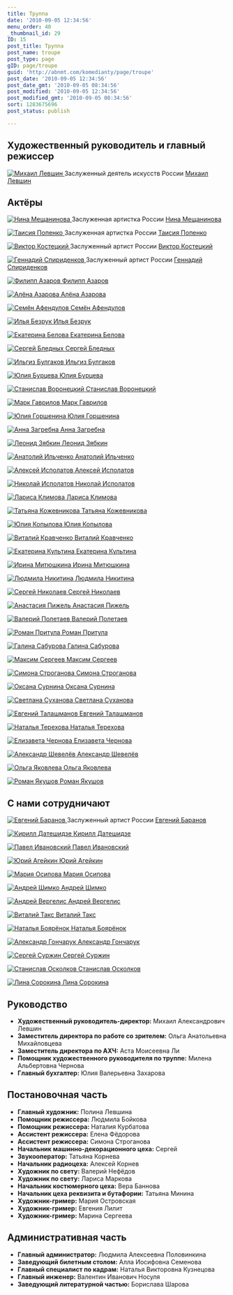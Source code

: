 ```yaml
---
title: Труппа
date: '2010-09-05 12:34:56'
menu_order: 40
_thumbnail_id: 29
ID: 15
post_title: Труппа
post_name: troupe
post_type: page
gID: page/troupe
guid: 'http://abnmt.com/komedianty/page/troupe'
post_date: '2010-09-05 12:34:56'
post_date_gmt: '2010-09-05 08:34:56'
post_modified: '2010-09-05 12:34:56'
post_modified_gmt: '2010-09-05 08:34:56'
sort: 1283675696
post_status: publish

---
```


## Художественный руководитель и главный режиссер

[
![Михаил Левшин](../../person/mikhail-levshin/troupe.jpg "Михаил Левшин")
](../../person/mikhail-levshin)
Заслуженный деятель искусств России
[Михаил Левшин](../../person/mikhail-levshin)


## Актёры

[
![Нина Мещанинова](../../person/nina-meschaninova/troupe.jpg "Нина Мещанинова")
](../../person/nina-meschaninova)
Заслуженная артистка России
[Нина Мещанинова](../../person/nina-meschaninova)


[
![Таисия Попенко](../../person/taisiya-popenko/troupe.jpg "Таисия Попенко")
](../../person/taisiya-popenko)
Заслуженная артистка России
[Таисия Попенко](../../person/taisiya-popenko)


[
![Виктор Костецкий](../../person/viktor-kostetskii/troupe.jpg "Виктор Костецкий")
](../../person/viktor-kostetskii)
Заслуженный артист России
[Виктор Костецкий](../../person/viktor-kostetskii)


[
![Геннадий Спириденков](../../person/gennadii-spiridenkov/troupe.jpg "Геннадий Спириденков")
](../../person/gennadii-spiridenkov)
Заслуженный артист России
[Геннадий Спириденков](../../person/gennadii-spiridenkov)

[
![Филипп Азаров](../../person/filipp-azarov/troupe.jpg "Филипп Азаров")
](../../person/filipp-azarov)
[Филипп Азаров](../../person/filipp-azarov)

[
![Алёна Азарова](../../person/alyona-azarova/troupe.jpg "Алёна Азарова")
](../../person/alyona-azarova)
[Алёна Азарова](../../person/alyona-azarova)

[
![Семён Афендулов](../../person/semyon-afendulov/troupe.jpg "Семён Афендулов")
](../../person/semyon-afendulov)
[Семён Афендулов](../../person/semyon-afendulov)

[
![Илья Безрук](../../person/ilya-bezruk/troupe.jpg "Илья Безрук")
](../../person/ilya-bezruk)
[Илья Безрук](../../person/ilya-bezruk)

[
![Екатерина Белова](../../person/ekaterina-belova/troupe.jpg "Екатерина Белова")
](../../person/ekaterina-belova)
[Екатерина Белова](../../person/ekaterina-belova)

[
![Сергей Бледных](../../person/sergei-blednykh/troupe.jpg "Сергей Бледных")
](../../person/sergei-blednykh)
[Сергей Бледных](../../person/sergei-blednykh)

[
![Ильгиз Булгаков](../../person/ilgiz-bulgakov/troupe.jpg "Ильгиз Булгаков")
](../../person/ilgiz-bulgakov)
[Ильгиз Булгаков](../../person/ilgiz-bulgakov)

[
![Юлия Бурцева](../../person/yuliya-burtseva/troupe.jpg "Юлия Бурцева")
](../../person/yuliya-burtseva)
[Юлия Бурцева](../../person/yuliya-burtseva)

[
![Станислав Воронецкий](../../person/stanislav-voronetskii/troupe.jpg "Станислав Воронецкий")
](../../person/stanislav-voronetskii)
[Станислав Воронецкий](../../person/stanislav-voronetskii)

[
![Марк Гаврилов](../../person/mark-gavrilov/troupe.jpg "Марк Гаврилов")
](../../person/mark-gavrilov)
[Марк Гаврилов](../../person/mark-gavrilov)

[
![Юлия Горшенина](../../person/yuliya-gorshenina/troupe.jpg "Юлия Горшенина")
](../../person/yuliya-gorshenina)
[Юлия Горшенина](../../person/yuliya-gorshenina)

[
![Анна Загребна](../../person/anna-zagrebna/troupe.jpg "Анна Загребна")
](../../person/anna-zagrebna)
[Анна Загребна](../../person/anna-zagrebna)

[
![Леонид Зябкин](../../person/leonid-zyabkin/troupe.jpg "Леонид Зябкин")
](../../person/leonid-zyabkin)
[Леонид Зябкин](../../person/leonid-zyabkin)

[
![Анатолий Ильченко](../../person/anatolii-ilchenko/troupe.jpg "Анатолий Ильченко")
](../../person/anatolii-ilchenko)
[Анатолий Ильченко](../../person/anatolii-ilchenko)

[
![Алексей Исполатов](../../person/aleksei-ispolatov/troupe.jpg "Алексей Исполатов")
](../../person/aleksei-ispolatov)
[Алексей Исполатов](../../person/aleksei-ispolatov)

[
![Николай Исполатов](../../person/nikolai-ispolatov/troupe.jpg "Николай Исполатов")
](../../person/nikolai-ispolatov)
[Николай Исполатов](../../person/nikolai-ispolatov)

[
![Лариса Климова](../../person/larisa-klimova/troupe.jpg "Лариса Климова")
](../../person/larisa-klimova)
[Лариса Климова](../../person/larisa-klimova)

[
![Татьяна Кожевникова](../../person/tatyana-kozhevnikova/troupe.jpg "Татьяна Кожевникова")
](../../person/tatyana-kozhevnikova)
[Татьяна Кожевникова](../../person/tatyana-kozhevnikova)

[
![Юлия Копылова](../../person/yuliya-kopylova/troupe.jpg "Юлия Копылова")
](../../person/yuliya-kopylova)
[Юлия Копылова](../../person/yuliya-kopylova)

[
![Виталий Кравченко](../../person/vitalii-kravchenko/troupe.jpg "Виталий Кравченко")
](../../person/vitalii-kravchenko)
[Виталий Кравченко](../../person/vitalii-kravchenko)

[
![Екатерина Культина](../../person/ekaterina-kultina/troupe.jpg "Екатерина Культина")
](../../person/ekaterina-kultina)
[Екатерина Культина](../../person/ekaterina-kultina)

[
![Ирина Митюшкина](../../person/irina-mityushkina/troupe.jpg "Ирина Митюшкина")
](../../person/irina-mityushkina)
[Ирина Митюшкина](../../person/irina-mityushkina)

[
![Людмила Никитина](../../person/lyudmila-nikitina/troupe.jpg "Людмила Никитина")
](../../person/lyudmila-nikitina)
[Людмила Никитина](../../person/lyudmila-nikitina)

[
![Сергей Николаев](../../person/sergei-nikolaev/troupe.jpg "Сергей Николаев")
](../../person/sergei-nikolaev)
[Сергей Николаев](../../person/sergei-nikolaev)

[
![Анастасия Пижель](../../person/anastasiya-pizhel/troupe.jpg "Анастасия Пижель")
](../../person/anastasiya-pizhel)
[Анастасия Пижель](../../person/anastasiya-pizhel)

[
![Валерий Полетаев](../../person/valerii-poletaev/troupe.jpg "Валерий Полетаев")
](../../person/valerii-poletaev)
[Валерий Полетаев](../../person/valerii-poletaev)

[
![Роман Притула](../../person/roman-pritula/troupe.jpg "Роман Притула")
](../../person/roman-pritula)
[Роман Притула](../../person/roman-pritula)

[
![Галина Сабурова](../../person/galina-saburova/troupe.jpg "Галина Сабурова")
](../../person/galina-saburova)
[Галина Сабурова](../../person/galina-saburova)

[
![Максим Сергеев](../../person/maksim-sergeev/troupe.jpg "Максим Сергеев")
](../../person/maksim-sergeev)
[Максим Сергеев](../../person/maksim-sergeev)

[
![Симона Строганова](../../person/simona-stroganova/troupe.jpg "Симона Строганова")
](../../person/simona-stroganova)
[Симона Строганова](../../person/simona-stroganova)

[
![Оксана Сурнина](../../person/oksana-surnina/troupe.jpg "Оксана Сурнина")
](../../person/oksana-surnina)
[Оксана Сурнина](../../person/oksana-surnina)

[
![Светлана Суханова](../../person/svetlana-sukhanova/troupe.jpg "Светлана Суханова")
](../../person/svetlana-sukhanova)
[Светлана Суханова](../../person/svetlana-sukhanova)

[
![Евгений Талашманов](../../person/evgenii-talashmanov/troupe.jpg "Евгений Талашманов")
](../../person/evgenii-talashmanov)
[Евгений Талашманов](../../person/evgenii-talashmanov)

[
![Наталья Терехова](../../person/natalya-terekhova/troupe.jpg "Наталья Терехова")
](../../person/natalya-terekhova)
[Наталья Терехова](../../person/natalya-terekhova)

[
![Елизавета Чернова](../../person/elizaveta-chernova/troupe.jpg "Елизавета Чернова")
](../../person/elizaveta-chernova)
[Елизавета Чернова](../../person/elizaveta-chernova)

[
![Александр Шевелёв](../../person/aleksandr-shevelyov/troupe.jpg "Александр Шевелёв")
](../../person/aleksandr-shevelyov)
[Александр Шевелёв](../../person/aleksandr-shevelyov)

[
![Ольга Яковлева](../../person/olga-yakovleva/troupe.jpg "Ольга Яковлева")
](../../person/olga-yakovleva)
[Ольга Яковлева](../../person/olga-yakovleva)

[
![Роман Якушов](../../person/roman-yakushov/troupe.jpg "Роман Якушов")
](../../person/roman-yakushov)
[Роман Якушов](../../person/roman-yakushov)




## C нами сотрудничают

[
![Евгений Баранов](../../person/evgenii-baranov/troupe.jpg "Евгений Баранов")
](../../person/evgenii-baranov)
Заслуженный артист России
[Евгений Баранов](../../person/evgenii-baranov)

[
![Кирилл Датешидзе](../../person/kirill-dateshidze/troupe.jpg "Кирилл Датешидзе")
](../../person/kirill-dateshidze)
[Кирилл Датешидзе](../../person/kirill-dateshidze)

[
![Павел Ивановский](../../person/pavel-ivanovskii/troupe.jpg "Павел Ивановский")
](../../person/pavel-ivanovskii)
[Павел Ивановский](../../person/pavel-ivanovskii)

[
![Юрий Агейкин](../../person/yurii-ageikin/troupe.jpg "Юрий Агейкин")
](../../person/yurii-ageikin)
[Юрий Агейкин](../../person/yurii-ageikin)

[
![Мария Осипова](../../person/mariya-osipova/troupe.jpg "Мария Осипова")
](../../person/mariya-osipova)
[Мария Осипова](../../person/mariya-osipova)

[
![Андрей Шимко](../../person/andrei-shimko/troupe.jpg "Андрей Шимко")
](../../person/andrei-shimko)
[Андрей Шимко](../../person/andrei-shimko)

[
![Андрей Вергелис](../../person/andrei-vergelis/troupe.jpg "Андрей Вергелис")
](../../person/andrei-vergelis)
[Андрей Вергелис](../../person/andrei-vergelis)

[
![Виталий Такс](../../person/vitalii-taks/troupe.jpg "Виталий Такс")
](../../person/vitalii-taks)
[Виталий Такс](../../person/vitalii-taks)

[
![Наталья Боярёнок](../../person/natalya-boyaryonok/troupe.jpg "Наталья Боярёнок")
](../../person/natalya-boyaryonok)
[Наталья Боярёнок](../../person/natalya-boyaryonok)

[
![Александр Гончарук](../../person/aleksandr-goncharuk/troupe.jpg "Александр Гончарук")
](../../person/aleksandr-goncharuk)
[Александр Гончарук](../../person/aleksandr-goncharuk)

[
![Сергей Суржин](../../person/sergei-surzhin/troupe.jpg "Сергей Суржин")
](../../person/sergei-surzhin)
[Сергей Суржин](../../person/sergei-surzhin)

[
![Станислав Осколков](../../person/stanislav-oskolkov/troupe.jpg "Станислав Осколков")
](../../person/stanislav-oskolkov)
[Станислав Осколков](../../person/stanislav-oskolkov)

[
![Лина Сорокина](../../person/lina-sorokina/troupe.jpg "Лина Сорокина")
](../../person/lina-sorokina)
[Лина Сорокина](../../person/lina-sorokina)




## Руководство

- **Художественный руководитель-директор:** Михаил Александрович Левшин
- **Заместитель директора по работе со зрителем:** Ольга Анатольевна Михайловцева
- **Заместитель директора по АХЧ:** Аста Моисеевна Ли
- **Помощник художественного руководителя по труппе:** Милена Альбертовна Чернова
- **Главный бухгалтер:** Юлия Валерьевна Захарова



## Постановочная часть

- **Главный художник:** Полина Левшина
- **Помощник режиссера:** Людмила Бойкова
- **Помощник режиссера:** Наталия Курбатова
- **Ассистент режиссера:** Елена Фёдорова
- **Ассистент режиссера:** Симона Строганова
- **Начальник машинно-декорационного цеха:** Сергей
- **Звукооператор:** Татьяна Корнева
- **Начальник радиоцеха:** Алексей Корнев
- **Художник по свету:** Валерий Нефёдов
- **Художник по свету:** Лариса Маркова
- **Начальник костюмерного цеха:** Вера Баннова
- **Начальник цеха реквизита и бутафории:** Татьяна Минина
- **Художник-гример:** Мария Островская
- **Художник-гример:** Евгения Лилит
- **Художник-гример:** Марина Сергеева



## Административная часть

- **Главный администратор:** Людмила Алексеевна Половинкина
- **Заведующий билетным столом:** Алла Иосифовна Семенова
- **Главный специалист по кадрам:** Наталья Викторовна Кузнецова
- **Главный инженер:** Валентин Иванович Носуля
- **Заведующий литературной частью:** Борислава Шарова